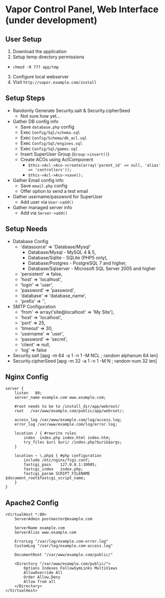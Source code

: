# Vapor Control Panel, Web Interface (under development)

## User Setup

 1. Download the application
 2. Setup temp directory permissions
   * `chmod -R 777 app/tmp`
 3. Configure local webserver
 4. Visit `http://vapor.example.com/install`

## Setup Steps

 - Randomly Generate Security.salt & Security.cipherSeed
   - Not sure how yet...
 - Gather DB config info
   - Save `database.php` config
   - Exec `Config/Sql/schema.sql`
   - Exec `Config/Schema/db_acl.sql`
   - Exec `Config/Sql/engines.sql`
   - Exec `Config/Sql/games.sql`
   - Insert SuperUser Group (`Group->insert()`)
   - Create ACOs using AclComponent
     - `$this->Acl->Aco->create(array('parent_id' => null, 'alias' => 'controllers'));`
     - `$this->Acl->Aco->save();`
 - Gather Email config info
   - Save `email.php` config
   - Offer option to send a test email
 - Gather username/password for SuperUser
   - Add user via `User->add()`
 - Gather managed server info
   - Add via `Server->add()`

## Setup Needs

 - Database Config
   - 'datasource' => 'Database/Mysql'
     - Database/Mysql          - MySQL 4 & 5,
     - Database/Sqlite         - SQLite (PHP5 only),
     - Database/Postgres       - PostgreSQL 7 and higher,
     - Database/Sqlserver      - Microsoft SQL Server 2005 and higher
   - 'persistent' => false,
   - 'host' => 'localhost',
   - 'login' => 'user',
   - 'password' => 'password',
   - 'database' => 'database_name',
   - 'prefix' => '',
 - SMTP Configuration
   - 'from' => array('site@localhost' => 'My Site'),
   - 'host' => 'localhost',
   - 'port' => 25,
   - 'timeout' => 30,
   - 'username' => 'user',
   - 'password' => 'secret',
   - 'client' => null,
   - 'log' => false
 - Security.salt [apg -m 64 -a 1 -n 1 -M NCL ; random alphanum 64 len]
 - Security.cipherSeed [apg -m 32 -a 1 -n 1 -M N ; random num 32 len]

## Nginx Config
```
server {
    listen   80;
    server_name example.com www.example.com;

    #root needs to be to /install_dir/app/webroot/
    root   /var/www/example.com/public/app/webroot/;

    access_log /var/www/example.com/log/access.log;
    error_log /var/www/example.com/log/error.log;

    location / { #rewrite rules
        index  index.php index.html index.htm;
        try_files $uri $uri/ /index.php?$uri&$args;
    }

    location ~ \.php$ { #php configuration
        include /etc/nginx/fcgi.conf;
        fastcgi_pass    127.0.0.1:10005;
        fastcgi_index   index.php;
        fastcgi_param SCRIPT_FILENAME $document_root$fastcgi_script_name;
    }
}
```

## Apache2 Config
```
<VirtualHost *:80>
    ServerAdmin postmaster@example.com

    ServerName example.com
    ServerAlias www.example.com

    ErrorLog "/var/log/example.com-error.log"
    CustomLog "/var/log/example.com-access.log"

    DocumentRoot "/var/www/example.com/public/"

    <Directory "/var/www/example.com/public/">
        Options Indexes FollowSymLinks MultiViews
        AllowOverride All
        Order Allow,Deny
        Allow from all
    </Directory>
</VirtualHost>
```